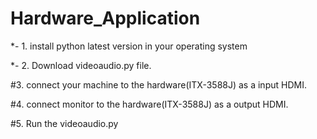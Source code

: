 # Hardware_Application

*- 1. install python latest version in your operating system

*- 2. Download videoaudio.py file.

#3. connect your machine to the hardware(ITX-3588J) as a input HDMI.

#4. connect monitor to the hardware(ITX-3588J) as a output HDMI.

#5. Run the videoaudio.py
